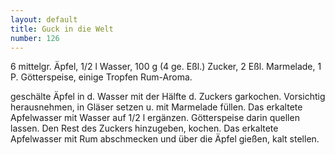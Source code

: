 ```yaml
---
layout: default
title: Guck in die Welt
number: 126
---
```


6 mittelgr. Äpfel, 1/2 l Wasser, 100 g (4 ge. Eßl.) Zucker, 2 Eßl. Marmelade, 1 P. Götterspeise, einige Tropfen Rum-Aroma.

geschälte Äpfel in d. Wasser mit der Hälfte d. Zuckers garkochen. Vorsichtig herausnehmen, in Gläser setzen u. mit Marmelade füllen. Das erkaltete Apfelwasser mit Wasser auf 1/2 l ergänzen. Götterspeise darin quellen lassen. Den Rest des Zuckers hinzugeben, kochen. Das erkaltete Apfelwasser mit Rum abschmecken und über die Äpfel gießen, kalt stellen.
